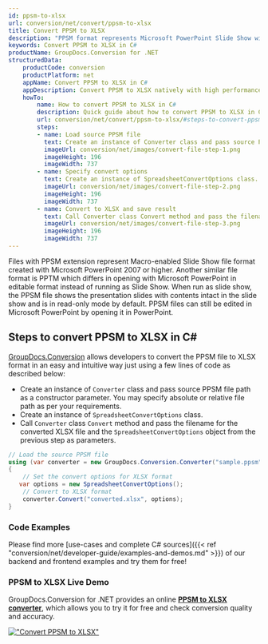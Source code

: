 ```yaml
---
id: ppsm-to-xlsx
url: conversion/net/convert/ppsm-to-xlsx
title: Convert PPSM to XLSX
description: "PPSM format represents Microsoft PowerPoint Slide Show with .ppsm extension. Learn how to convert PPSM to XLSX file programmatically in C# language using GroupDocs.Conversion for .NET library."
keywords: Convert PPSM to XLSX in C#
productName: GroupDocs.Conversion for .NET
structuredData:
    productCode: conversion
    productPlatform: net
    appName: Convert PPSM to XLSX in C#
    appDescription: Convert PPSM to XLSX natively with high performance using C# language and server side GroupDocs.Conversion for .NET APIs, without the use of any software like Microsoft or Open Office.
    howTo:
        name: How to convert PPSM to XLSX in C# 
        description: Quick guide about how to convert PPSM to XLSX in C# with high performance and accuracy.
        url: conversion/net/convert/ppsm-to-xlsx/#steps-to-convert-ppsm-to-xlsx-in-c
        steps:
        - name: Load source PPSM file 
          text: Create an instance of Converter class and pass source PPSM file path as a constructor parameter. You may specify absolute or relative file path as per your requirements. 
          imageUrl: conversion/net/images/convert-file-step-1.png
          imageHeight: 196
          imageWidth: 737
        - name: Specify convert options 
          text: Create an instance of SpreadsheetConvertOptions class.
          imageUrl: conversion/net/images/convert-file-step-2.png
          imageHeight: 196
          imageWidth: 737
        - name: Convert to XLSX and save result 
          text: Call Converter class Convert method and pass the filename for the converted HTML file and the SpreadsheetConvertOptions object from the previous step as parameters.
          imageUrl: conversion/net/images/convert-file-step-3.png
          imageHeight: 196
          imageWidth: 737
---
```


Files with PPSM extension represent Macro-enabled Slide Show file format created with Microsoft PowerPoint 2007 or higher. Another similar file format is PPTM which differs in opening with Microsoft PowerPoint in editable format instead of running as Slide Show. When run as slide show, the PPSM file shows the presentation slides with contents intact in the slide show and is in read-only mode by default. PPSM files can still be edited in Microsoft PowerPoint by opening it in PowerPoint.

## Steps to convert PPSM to XLSX in C#

[GroupDocs.Conversion](https://products.groupdocs.com/conversion/net) allows developers to convert the PPSM file to XLSX format in an easy and intuitive way just using a few lines of code as described below:

* Create an instance of `Converter` class and pass source PPSM file path as a constructor parameter. You may specify absolute or relative file path as per your requirements. 
* Create an instance of `SpreadsheetConvertOptions` class.
* Call `Converter` class `Convert` method and pass the filename for the converted XLSX file and the `SpreadsheetConvertOptions` object from the previous step as parameters.

```csharp
// Load the source PPSM file
using (var converter = new GroupDocs.Conversion.Converter("sample.ppsm"))
{
    // Set the convert options for XLSX format
   var options = new SpreadsheetConvertOptions();
    // Convert to XLSX format
    converter.Convert("converted.xlsx", options);
}
```

### Code Examples

Please find more [use-cases and complete C# sources]({{< ref "conversion/net/developer-guide/examples-and-demos.md" >}}) of our backend and frontend examples and try them for free!

### PPSM to XLSX Live Demo

GroupDocs.Conversion for .NET provides an online [**PPSM to XLSX converter**](https://products.groupdocs.app/conversion/ppsm-to-xlsx), which allows you to try it for free and check conversion quality and accuracy.

[!["Convert PPSM to XLSX"](conversion/net/images/convert-to-xlsx/convert-ppsm-to-xlsx.png)](https://products.groupdocs.app/conversion/ppsm-to-xlsx)